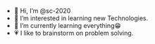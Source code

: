 - 👋 Hi, I’m @sc-2020
- 👀 I’m interested in learning new Technologies.
- 🌱 I’m currently learning everything😁
- 💗 I like to brainstorm on problem solving. 

<!---
sc-2020/sc-2020 is a ✨ special ✨ repository because its `README.md` (this file) appears on your GitHub profile.
You can click the Preview link to take a look at your changes.
--->
